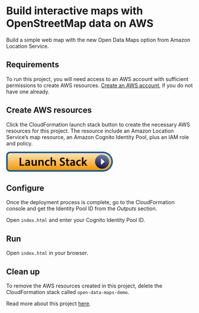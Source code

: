 # Build interactive maps with OpenStreetMap data on AWS

Build a simple web map with the new Open Data Maps option from Amazon Location Service.

## Requirements

To run this project, you will need access to an AWS account with sufficient permissions to create AWS resources. [Create an AWS account](https://portal.aws.amazon.com/billing/signup?trk=15e85350-e523-45c8-9d71-2f9249a4f19f&sc_channel=el), if you do not have one already.

## Create AWS resources

Click the CloudFormation launch stack button to create the necessary AWS resources for this project. The resource include an Amazon Location Service’s map resource, an Amazon Cognito Identity Pool, plus an IAM role and policy.

[![Launch Stack](./cloudformation/launch-stack.svg)](https://console.aws.amazon.com/cloudformation/home?region=us-west-2#/stacks/quickcreate?stackName=open-data-maps-demo&templateURL=https://amazon-location-blog-assets.s3.us-west-2.amazonaws.com/amazon-location-open-data-launch/template.yml)

## Configure

Once the deployment process is complete, go to the CloudFormation console and get the Identity Pool ID from the _Outputs_ section.

Open `index.html` and enter your Cognito Identity Pool ID.

## Run

Open `index.html` in your browser.

## Clean up

To remove the AWS resources created in this project, delete the CloudFormation stack called `open-data-maps-demo`.

Read more about this project [here]().
